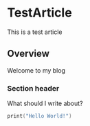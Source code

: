 # TestArticle

This is a test article

## Overview

Welcome to my blog

### Section header

What should I write about?

```swift
print("Hello World!")
```
